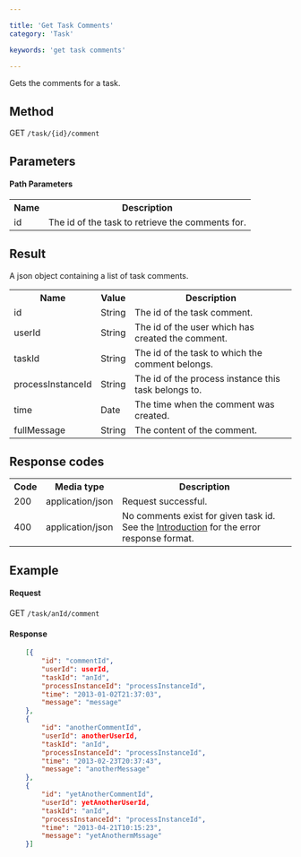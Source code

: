 ```yaml
---

title: 'Get Task Comments'
category: 'Task'

keywords: 'get task comments'

---
```



Gets the comments for a task.


Method
------

GET `/task/{id}/comment`


Parameters
---------- 

#### Path Parameters

<table class="table table-striped">
  <tr>
    <th>Name</th>
    <th>Description</th>
  </tr>
  <tr>
    <td>id</td>
    <td>The id of the task to retrieve the comments for.</td>
  </tr>
</table>

Result
------

A json object containing a list of task comments.

<table class="table table-striped">
  <tr>
    <th>Name</th>
    <th>Value</th>
    <th>Description</th>
  </tr>
  <tr>
    <td>id</td>
    <td>String</td>
    <td>The id of the task comment.</td>
  </tr>
  <tr>
    <td>userId</td>
    <td>String</td>
    <td>The id of the user which has created the comment.</td>
  </tr>
  <tr>
    <td>taskId</td>
    <td>String</td>
    <td>The id of the task to which the comment belongs.</td>
  </tr>
  <tr>
    <td>processInstanceId</td>
    <td>String</td>
    <td>The id of the process instance this task belongs to.</td>
  </tr>
  <tr>
    <td>time</td>
    <td>Date</td>
    <td>The time when the comment was created.</td>
  </tr>
  <tr>
    <td>fullMessage</td>
    <td>String</td>
    <td>The content of the comment.</td>
  </tr>
</table>


Response codes
--------------

<table class="table table-striped">
  <tr>
    <th>Code</th>
    <th>Media type</th>
    <th>Description</th>
  </tr>
  <tr>
    <td>200</td>
    <td>application/json</td>
    <td>Request successful.</td>
  </tr>
  <tr>
    <td>400</td>
    <td>application/json</td>
    <td>No comments exist for given task id. See the <a href="#overview-introduction">Introduction</a> for the error response format.</td>
  </tr>
</table>


Example
-------

#### Request

GET `/task/anId/comment`

#### Response

```json
    [{
        "id": "commentId",
        "userId": userId,
        "taskId": "anId",
		"processInstanceId": "processInstanceId",
		"time": "2013-01-02T21:37:03",
		"message": "message"
    },
    {
        "id": "anotherCommentId",
        "userId": anotherUserId,
        "taskId": "anId",
		"processInstanceId": "processInstanceId",
		"time": "2013-02-23T20:37:43",
		"message": "anotherMessage"
    },
    {
        "id": "yetAnotherCommentId",
        "userId": yetAnotherUserId,
        "taskId": "anId",
		"processInstanceId": "processInstanceId",
		"time": "2013-04-21T10:15:23",
		"message": "yetAnothermMssage"
    }]
```